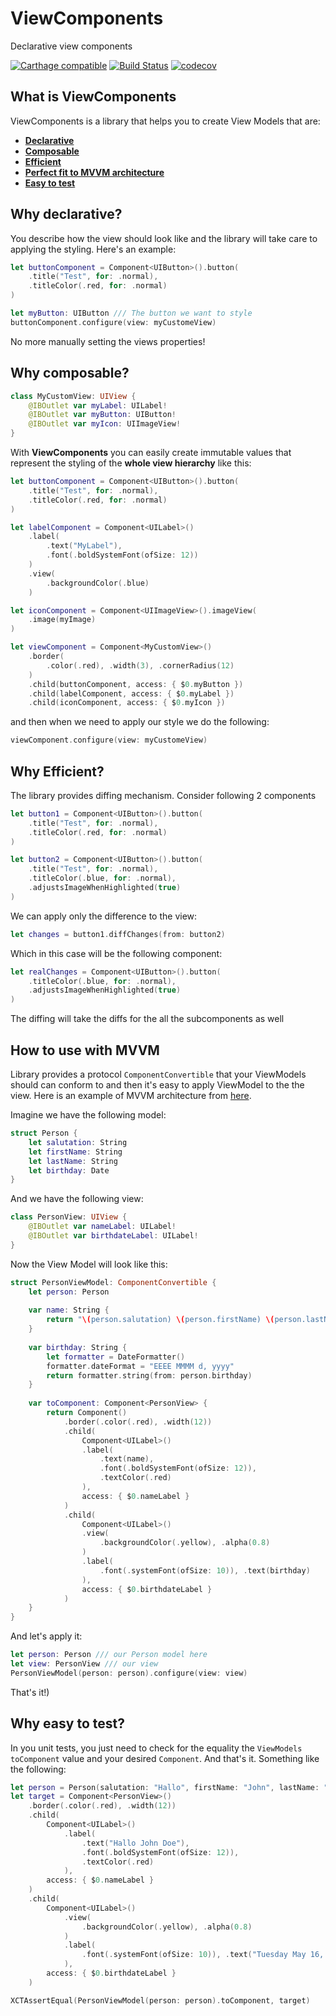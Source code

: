 # ViewComponents
Declarative view components

[![Carthage compatible](https://img.shields.io/badge/Carthage-compatible-4BC51D.svg?style=flat)](https://github.com/Carthage/Carthage) 
[![Build Status](https://travis-ci.org/alickbass/ViewComponents.svg?branch=master)](https://travis-ci.org/alickbass/ViewComponents)
[![codecov](https://codecov.io/gh/alickbass/ViewComponents/branch/master/graph/badge.svg)](https://codecov.io/gh/alickbass/ViewComponents)

## What is ViewComponents

ViewComponents is a library that helps you to create View Models that are:

* [**Declarative**](#why-declarative)
* [**Composable**](#why-composable)
* [**Efficient**](#why-efficient)
* [**Perfect fit to MVVM architecture**](#how-to-use-with-mvvm)
* [**Easy to test**](#why-easy-to-test)

## Why declarative?

You describe how the view should look like and the library will take care to applying the styling. Here's an example:

```swift
let buttonComponent = Component<UIButton>().button(
    .title("Test", for: .normal),
    .titleColor(.red, for: .normal)
)

let myButton: UIButton /// The button we want to style
buttonComponent.configure(view: myCustomeView)
```

No more manually setting the views properties! 

## Why composable?

```swift
class MyCustomView: UIView {
    @IBOutlet var myLabel: UILabel!
    @IBOutlet var myButton: UIButton!
    @IBOutlet var myIcon: UIImageView!
}
```

With **ViewComponents** you can easily create immutable values that represent the styling of the **whole view hierarchy** like this:

```swift
let buttonComponent = Component<UIButton>().button(
    .title("Test", for: .normal),
    .titleColor(.red, for: .normal)
)

let labelComponent = Component<UILabel>()
    .label(
        .text("MyLabel"),
        .font(.boldSystemFont(ofSize: 12))
    )
    .view(
        .backgroundColor(.blue)
    )

let iconComponent = Component<UIImageView>().imageView(
    .image(myImage)
)

let viewComponent = Component<MyCustomView>()
    .border(
        .color(.red), .width(3), .cornerRadius(12)
    )
    .child(buttonComponent, access: { $0.myButton })
    .child(labelComponent, access: { $0.myLabel })
    .child(iconComponent, access: { $0.myIcon })
```

and then when we need to apply our style we do the following:

```swift
viewComponent.configure(view: myCustomeView)
```

## Why Efficient?

The library provides diffing mechanism. Consider following 2 components

```swift
let button1 = Component<UIButton>().button(
    .title("Test", for: .normal),
    .titleColor(.red, for: .normal)
)

let button2 = Component<UIButton>().button(
    .title("Test", for: .normal),
    .titleColor(.blue, for: .normal),
    .adjustsImageWhenHighlighted(true)
)
```

We can apply only the difference to the view:

```swift
let changes = button1.diffChanges(from: button2)
```

Which in this case will be the following component:

```swift
let realChanges = Component<UIButton>().button(
    .titleColor(.blue, for: .normal),
    .adjustsImageWhenHighlighted(true)
)
```

The diffing will take the diffs for the all the subcomponents as well

## How to use with MVVM

Library provides a protocol `ComponentConvertible` that your ViewModels should can conform to and then it's easy to apply ViewModel to the the view. Here is an example of MVVM architecture from [here](https://www.objc.io/issues/13-architecture/mvvm/).

Imagine we have the following model:

```swift
struct Person {
    let salutation: String
    let firstName: String
    let lastName: String
    let birthday: Date
}
```

And we have the following view:

```swift
class PersonView: UIView {
    @IBOutlet var nameLabel: UILabel!
    @IBOutlet var birthdateLabel: UILabel!
}
```

Now the View Model will look like this:

```swift
struct PersonViewModel: ComponentConvertible {
    let person: Person
    
    var name: String {
        return "\(person.salutation) \(person.firstName) \(person.lastName)"
    }
    
    var birthday: String {
        let formatter = DateFormatter()
        formatter.dateFormat = "EEEE MMMM d, yyyy"
        return formatter.string(from: person.birthday)
    }
    
    var toComponent: Component<PersonView> {
        return Component()
            .border(.color(.red), .width(12))
            .child(
                Component<UILabel>()
                .label(
                    .text(name),
                    .font(.boldSystemFont(ofSize: 12)),
                    .textColor(.red)
                ),
                access: { $0.nameLabel }
            )
            .child(
                Component<UILabel>()
                .view(
                    .backgroundColor(.yellow), .alpha(0.8)
                )
                .label(
                    .font(.systemFont(ofSize: 10)), .text(birthday)
                ),
                access: { $0.birthdateLabel }
            )
    }
}
```

And let's apply it:

```swift
let person: Person /// our Person model here
let view: PersonView /// our view
PersonViewModel(person: person).configure(view: view)
```

That's it!)

## Why easy to test?

In you unit tests, you just need to check for the equality the `ViewModels` `toComponent` value and your desired `Component`. And that's it. Something like the following:

```swift
let person = Person(salutation: "Hallo", firstName: "John", lastName: "Doe", birthday: Date())
let target = Component<PersonView>()
    .border(.color(.red), .width(12))
    .child(
        Component<UILabel>()
            .label(
                .text("Hallo John Doe"),
                .font(.boldSystemFont(ofSize: 12)),
                .textColor(.red)
            ),
        access: { $0.nameLabel }
    )
    .child(
        Component<UILabel>()
            .view(
                .backgroundColor(.yellow), .alpha(0.8)
            )
            .label(
                .font(.systemFont(ofSize: 10)), .text("Tuesday May 16, 2017")
            ),
        access: { $0.birthdateLabel }
    )

XCTAssertEqual(PersonViewModel(person: person).toComponent, target)
```

